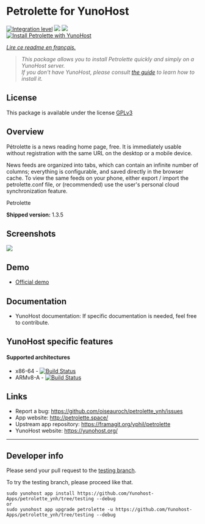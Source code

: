 # Petrolette for YunoHost

[![Integration level](https://dash.yunohost.org/integration/petrolette.svg)](https://dash.yunohost.org/appci/app/petrolette) ![](https://ci-apps.yunohost.org/ci/badges/petrolette.status.svg) ![](https://ci-apps.yunohost.org/ci/badges/petrolette.maintain.svg)  
[![Install Petrolette with YunoHost](https://install-app.yunohost.org/install-with-yunohost.svg)](https://install-app.yunohost.org/?app=petrolette)

*[Lire ce readme en français.](./README_fr.md)*

> *This package allows you to install Petrolette quickly and simply on a YunoHost server.  
If you don't have YunoHost, please consult [the guide](https://yunohost.org/#/install) to learn how to install it.*

## License

This package is available under the license [GPLv3](https://www.gnu.org/licenses/agpl-3.0.html)

## Overview
Pétrolette is a news reading home page, free. It is immediately usable without registration with the same URL on the desktop or a mobile device.

News feeds are organized into tabs, which can contain an infinite number of columns; everything is configurable, and saved directly in the browser cache. To view the same feeds on your phone, either export / import the petrolette.conf file, or (recommended) use the user's personal cloud synchronization feature.

Petrolette

**Shipped version:** 1.3.5

## Screenshots

![](https://framagit.org/yphil/assets/-/raw/master/img/petrolette.png)

## Demo

* [Official demo](petrolette.space)

## Documentation

 * YunoHost documentation: If specific documentation is needed, feel free to contribute.

## YunoHost specific features
#### Supported architectures

* x86-64 - [![Build Status](https://ci-apps.yunohost.org/ci/logs/petrolette%20%28Apps%29.svg)](https://ci-apps.yunohost.org/ci/apps/petrolette/)
* ARMv8-A - [![Build Status](https://ci-apps-arm.yunohost.org/ci/logs/petrolette%20%28Apps%29.svg)](https://ci-apps-arm.yunohost.org/ci/apps/petrolette/)

## Links

 * Report a bug: https://github.com/oiseauroch/petrolette_ynh/issues
 * App website: http://petrolette.space/
 * Upstream app repository: https://framagit.org/yphil/petrolette
 * YunoHost website: https://yunohost.org/

---

## Developer info

Please send your pull request to the [testing branch](https://github.com/YunoHost-Apps/petrolette/tree/testing).

To try the testing branch, please proceed like that.
```
sudo yunohost app install https://github.com/Yunohost-Apps/petrolette_ynh/tree/testing --debug
or
sudo yunohost app upgrade petrolette -u https://github.com/Yunohost-Apps/petrolette_ynh/tree/testing --debug
```
